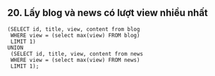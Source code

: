  ## 20.	Lấy blog và news có lượt view nhiều nhất
 ```
(SELECT id, title, view, content from blog
  WHERE view = (select max(view) FROM blog)
  LIMIT 1)
UNION
  (SELECT id, title, view, content from news
  WHERE view = (select max(view) FROM news)
  LIMIT 1);
```